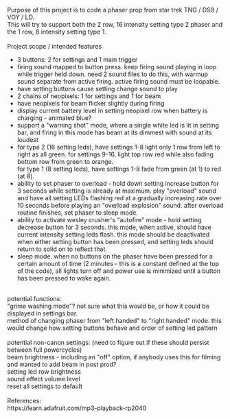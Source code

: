 Purpose of this project is to code a phaser prop from star trek TNG / DS9 / VOY / LD.<br>
This will try to support both the 2 row, 16 intensity setting type 2 phaser and the 1 row, 8 intensity setting type 1.<br>
<br>
Project scope / intended features<br>
<ul>
	<li>
3 buttons: 2 for settings and 1 main trigger</li>
<li>firing sound mapped to button press. keep firing sound playing in loop while trigger held down.  need 2 sound files to do this, with warmup sound separate from active firing.  active firing sound must be loopable.</li>
<li>have setting buttons cause setting change sound to play</li>
<li>2 chains of neopixels: 1 for settings and 1 for beam</li>
<li>have neopixels for beam flicker slightly during firing</li>
<li>display current battery level in setting neopixel row when battery is charging - animated blue?</li>
<li>support a "warning shot" mode, where a single white led is lit in setting bar, and firing in this mode has beam at its dimmest with sound at its loudest</li>
<li>for type 2 (16 setting leds), have settings 1-8 light only 1 row from left to right as all green. for settings 9-16, light top row red while also fading bottom row from green to orange.<br>
	for type 1 (8 setting leds), have settings 1-8 fade from green (at 1) to red (at 8).</li>
<li>ability to set phaser to overload - hold down setting increase button for 3 seconds while setting is already at maximum. play "overload" sound and have all setting LEDs flashing red at a gradually increasing rate over 10 seconds before playing an "overload explosion" sound. after overload routine finishes, set phaser to sleep mode.</li>
<li>ability to activate wesley crusher's "autofire" mode - hold setting decrease button for 3 seconds.  this mode, when active, should have current intensity setting leds flash. this mode should be deactivated when either setting button has been pressed, and setting leds should return to solid on to reflect that.</li>
<li>sleep mode. when no buttons on the phaser have been pressed for a certain amount of time (2 minutes - this is a constant defined at the top of the code), all lights turn off and power use is minimized until a button has been pressed to wake again.</li>
</ul><br>
potential functions:<br>
"grime washing mode"?  not sure what this would be, or how it could be displayed in settings bar.<br>
method of changing phaser from "left handed" to "right handed" mode.  this would change how setting buttons behave and order of setting led pattern<br>
<br>
potential non-canon settings: (need to figure out if these should persist between full powercycles)<br>
beam brightness - including an "off" option, if anybody uses this for filming and wanted to add beam in post prod?<br>
setting led row brightness<br>
sound effect volume level<br>
reset all settings to default<br>
<br>References:<br>
https://learn.adafruit.com/mp3-playback-rp2040
